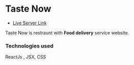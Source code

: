 # Taste Now

- [Live Server Link ](https://taste-now-ab-client.netlify.app/)

Taste Now is restraunt with  **Food delivery** service website.

### Technologies used

ReactJs , JSX, CSS
